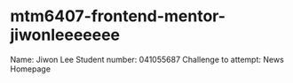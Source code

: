 # mtm6407-frontend-mentor-jiwonleeeeeee

Name: Jiwon Lee
Student number: 041055687
Challenge to attempt: News Homepage
